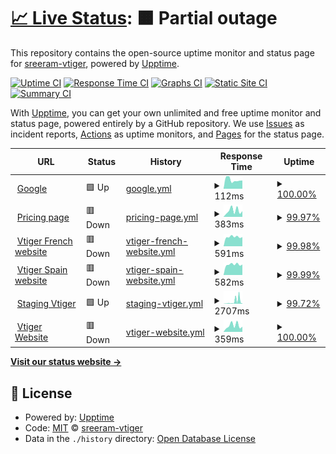 # [📈 Live Status](https://sreeram-vtiger.github.io/upptime-test): <!--live status--> **🟧 Partial outage**

This repository contains the open-source uptime monitor and status page for [sreeram-vtiger](https://sreeram-vtiger.github.io/upptime-test), powered by [Upptime](https://github.com/upptime/upptime).

[![Uptime CI](https://github.com/sreeram-vtiger/upptime-test/workflows/Uptime%20CI/badge.svg)](https://github.com/sreeram-vtiger/upptime-test/actions?query=workflow%3A%22Uptime+CI%22)
[![Response Time CI](https://github.com/sreeram-vtiger/upptime-test/workflows/Response%20Time%20CI/badge.svg)](https://github.com/sreeram-vtiger/upptime-test/actions?query=workflow%3A%22Response+Time+CI%22)
[![Graphs CI](https://github.com/sreeram-vtiger/upptime-test/workflows/Graphs%20CI/badge.svg)](https://github.com/sreeram-vtiger/upptime-test/actions?query=workflow%3A%22Graphs+CI%22)
[![Static Site CI](https://github.com/sreeram-vtiger/upptime-test/workflows/Static%20Site%20CI/badge.svg)](https://github.com/sreeram-vtiger/upptime-test/actions?query=workflow%3A%22Static+Site+CI%22)
[![Summary CI](https://github.com/sreeram-vtiger/upptime-test/workflows/Summary%20CI/badge.svg)](https://github.com/sreeram-vtiger/upptime-test/actions?query=workflow%3A%22Summary+CI%22)

With [Upptime](https://upptime.js.org), you can get your own unlimited and free uptime monitor and status page, powered entirely by a GitHub repository. We use [Issues](https://github.com/sreeram-vtiger/upptime-test/issues) as incident reports, [Actions](https://github.com/sreeram-vtiger/upptime-test/actions) as uptime monitors, and [Pages](https://sreeram-vtiger.github.io/upptime-test) for the status page.

<!--start: status pages-->
<!-- This summary is generated by Upptime (https://github.com/upptime/upptime) -->
<!-- Do not edit this manually, your changes will be overwritten -->
<!-- prettier-ignore -->
| URL | Status | History | Response Time | Uptime |
| --- | ------ | ------- | ------------- | ------ |
| <img alt="" src="https://icons.duckduckgo.com/ip3/www.google.com.ico" height="13"> [Google](https://www.google.com) | 🟩 Up | [google.yml](https://github.com/sreeram-vtiger/upptime-test/commits/HEAD/history/google.yml) | <details><summary><img alt="Response time graph" src="./graphs/google/response-time-week.png" height="20"> 112ms</summary><br><a href="https://sreeram-vtiger.github.io/upptime-test/history/google"><img alt="Response time 112" src="https://img.shields.io/endpoint?url=https%3A%2F%2Fraw.githubusercontent.com%2Fsreeram-vtiger%2Fupptime-test%2FHEAD%2Fapi%2Fgoogle%2Fresponse-time.json"></a><br><a href="https://sreeram-vtiger.github.io/upptime-test/history/google"><img alt="24-hour response time 103" src="https://img.shields.io/endpoint?url=https%3A%2F%2Fraw.githubusercontent.com%2Fsreeram-vtiger%2Fupptime-test%2FHEAD%2Fapi%2Fgoogle%2Fresponse-time-day.json"></a><br><a href="https://sreeram-vtiger.github.io/upptime-test/history/google"><img alt="7-day response time 112" src="https://img.shields.io/endpoint?url=https%3A%2F%2Fraw.githubusercontent.com%2Fsreeram-vtiger%2Fupptime-test%2FHEAD%2Fapi%2Fgoogle%2Fresponse-time-week.json"></a><br><a href="https://sreeram-vtiger.github.io/upptime-test/history/google"><img alt="30-day response time 127" src="https://img.shields.io/endpoint?url=https%3A%2F%2Fraw.githubusercontent.com%2Fsreeram-vtiger%2Fupptime-test%2FHEAD%2Fapi%2Fgoogle%2Fresponse-time-month.json"></a><br><a href="https://sreeram-vtiger.github.io/upptime-test/history/google"><img alt="1-year response time 112" src="https://img.shields.io/endpoint?url=https%3A%2F%2Fraw.githubusercontent.com%2Fsreeram-vtiger%2Fupptime-test%2FHEAD%2Fapi%2Fgoogle%2Fresponse-time-year.json"></a></details> | <details><summary><a href="https://sreeram-vtiger.github.io/upptime-test/history/google">100.00%</a></summary><a href="https://sreeram-vtiger.github.io/upptime-test/history/google"><img alt="All-time uptime 100.00%" src="https://img.shields.io/endpoint?url=https%3A%2F%2Fraw.githubusercontent.com%2Fsreeram-vtiger%2Fupptime-test%2FHEAD%2Fapi%2Fgoogle%2Fuptime.json"></a><br><a href="https://sreeram-vtiger.github.io/upptime-test/history/google"><img alt="24-hour uptime 100.00%" src="https://img.shields.io/endpoint?url=https%3A%2F%2Fraw.githubusercontent.com%2Fsreeram-vtiger%2Fupptime-test%2FHEAD%2Fapi%2Fgoogle%2Fuptime-day.json"></a><br><a href="https://sreeram-vtiger.github.io/upptime-test/history/google"><img alt="7-day uptime 100.00%" src="https://img.shields.io/endpoint?url=https%3A%2F%2Fraw.githubusercontent.com%2Fsreeram-vtiger%2Fupptime-test%2FHEAD%2Fapi%2Fgoogle%2Fuptime-week.json"></a><br><a href="https://sreeram-vtiger.github.io/upptime-test/history/google"><img alt="30-day uptime 100.00%" src="https://img.shields.io/endpoint?url=https%3A%2F%2Fraw.githubusercontent.com%2Fsreeram-vtiger%2Fupptime-test%2FHEAD%2Fapi%2Fgoogle%2Fuptime-month.json"></a><br><a href="https://sreeram-vtiger.github.io/upptime-test/history/google"><img alt="1-year uptime 99.99%" src="https://img.shields.io/endpoint?url=https%3A%2F%2Fraw.githubusercontent.com%2Fsreeram-vtiger%2Fupptime-test%2FHEAD%2Fapi%2Fgoogle%2Fuptime-year.json"></a></details>
| <img alt="" src="https://icons.duckduckgo.com/ip3/www.vtiger.com.ico" height="13"> [Pricing page](https://www.vtiger.com/pricing) | 🟥 Down | [pricing-page.yml](https://github.com/sreeram-vtiger/upptime-test/commits/HEAD/history/pricing-page.yml) | <details><summary><img alt="Response time graph" src="./graphs/pricing-page/response-time-week.png" height="20"> 383ms</summary><br><a href="https://sreeram-vtiger.github.io/upptime-test/history/pricing-page"><img alt="Response time 415" src="https://img.shields.io/endpoint?url=https%3A%2F%2Fraw.githubusercontent.com%2Fsreeram-vtiger%2Fupptime-test%2FHEAD%2Fapi%2Fpricing-page%2Fresponse-time.json"></a><br><a href="https://sreeram-vtiger.github.io/upptime-test/history/pricing-page"><img alt="24-hour response time 353" src="https://img.shields.io/endpoint?url=https%3A%2F%2Fraw.githubusercontent.com%2Fsreeram-vtiger%2Fupptime-test%2FHEAD%2Fapi%2Fpricing-page%2Fresponse-time-day.json"></a><br><a href="https://sreeram-vtiger.github.io/upptime-test/history/pricing-page"><img alt="7-day response time 383" src="https://img.shields.io/endpoint?url=https%3A%2F%2Fraw.githubusercontent.com%2Fsreeram-vtiger%2Fupptime-test%2FHEAD%2Fapi%2Fpricing-page%2Fresponse-time-week.json"></a><br><a href="https://sreeram-vtiger.github.io/upptime-test/history/pricing-page"><img alt="30-day response time 377" src="https://img.shields.io/endpoint?url=https%3A%2F%2Fraw.githubusercontent.com%2Fsreeram-vtiger%2Fupptime-test%2FHEAD%2Fapi%2Fpricing-page%2Fresponse-time-month.json"></a><br><a href="https://sreeram-vtiger.github.io/upptime-test/history/pricing-page"><img alt="1-year response time 415" src="https://img.shields.io/endpoint?url=https%3A%2F%2Fraw.githubusercontent.com%2Fsreeram-vtiger%2Fupptime-test%2FHEAD%2Fapi%2Fpricing-page%2Fresponse-time-year.json"></a></details> | <details><summary><a href="https://sreeram-vtiger.github.io/upptime-test/history/pricing-page">99.97%</a></summary><a href="https://sreeram-vtiger.github.io/upptime-test/history/pricing-page"><img alt="All-time uptime 99.99%" src="https://img.shields.io/endpoint?url=https%3A%2F%2Fraw.githubusercontent.com%2Fsreeram-vtiger%2Fupptime-test%2FHEAD%2Fapi%2Fpricing-page%2Fuptime.json"></a><br><a href="https://sreeram-vtiger.github.io/upptime-test/history/pricing-page"><img alt="24-hour uptime 99.78%" src="https://img.shields.io/endpoint?url=https%3A%2F%2Fraw.githubusercontent.com%2Fsreeram-vtiger%2Fupptime-test%2FHEAD%2Fapi%2Fpricing-page%2Fuptime-day.json"></a><br><a href="https://sreeram-vtiger.github.io/upptime-test/history/pricing-page"><img alt="7-day uptime 99.97%" src="https://img.shields.io/endpoint?url=https%3A%2F%2Fraw.githubusercontent.com%2Fsreeram-vtiger%2Fupptime-test%2FHEAD%2Fapi%2Fpricing-page%2Fuptime-week.json"></a><br><a href="https://sreeram-vtiger.github.io/upptime-test/history/pricing-page"><img alt="30-day uptime 99.99%" src="https://img.shields.io/endpoint?url=https%3A%2F%2Fraw.githubusercontent.com%2Fsreeram-vtiger%2Fupptime-test%2FHEAD%2Fapi%2Fpricing-page%2Fuptime-month.json"></a><br><a href="https://sreeram-vtiger.github.io/upptime-test/history/pricing-page"><img alt="1-year uptime 99.99%" src="https://img.shields.io/endpoint?url=https%3A%2F%2Fraw.githubusercontent.com%2Fsreeram-vtiger%2Fupptime-test%2FHEAD%2Fapi%2Fpricing-page%2Fuptime-year.json"></a></details>
| <img alt="" src="https://icons.duckduckgo.com/ip3/www.vtiger.com.ico" height="13"> [Vtiger French website](https://www.vtiger.com/fr/) | 🟥 Down | [vtiger-french-website.yml](https://github.com/sreeram-vtiger/upptime-test/commits/HEAD/history/vtiger-french-website.yml) | <details><summary><img alt="Response time graph" src="./graphs/vtiger-french-website/response-time-week.png" height="20"> 591ms</summary><br><a href="https://sreeram-vtiger.github.io/upptime-test/history/vtiger-french-website"><img alt="Response time 668" src="https://img.shields.io/endpoint?url=https%3A%2F%2Fraw.githubusercontent.com%2Fsreeram-vtiger%2Fupptime-test%2FHEAD%2Fapi%2Fvtiger-french-website%2Fresponse-time.json"></a><br><a href="https://sreeram-vtiger.github.io/upptime-test/history/vtiger-french-website"><img alt="24-hour response time 579" src="https://img.shields.io/endpoint?url=https%3A%2F%2Fraw.githubusercontent.com%2Fsreeram-vtiger%2Fupptime-test%2FHEAD%2Fapi%2Fvtiger-french-website%2Fresponse-time-day.json"></a><br><a href="https://sreeram-vtiger.github.io/upptime-test/history/vtiger-french-website"><img alt="7-day response time 591" src="https://img.shields.io/endpoint?url=https%3A%2F%2Fraw.githubusercontent.com%2Fsreeram-vtiger%2Fupptime-test%2FHEAD%2Fapi%2Fvtiger-french-website%2Fresponse-time-week.json"></a><br><a href="https://sreeram-vtiger.github.io/upptime-test/history/vtiger-french-website"><img alt="30-day response time 583" src="https://img.shields.io/endpoint?url=https%3A%2F%2Fraw.githubusercontent.com%2Fsreeram-vtiger%2Fupptime-test%2FHEAD%2Fapi%2Fvtiger-french-website%2Fresponse-time-month.json"></a><br><a href="https://sreeram-vtiger.github.io/upptime-test/history/vtiger-french-website"><img alt="1-year response time 668" src="https://img.shields.io/endpoint?url=https%3A%2F%2Fraw.githubusercontent.com%2Fsreeram-vtiger%2Fupptime-test%2FHEAD%2Fapi%2Fvtiger-french-website%2Fresponse-time-year.json"></a></details> | <details><summary><a href="https://sreeram-vtiger.github.io/upptime-test/history/vtiger-french-website">99.98%</a></summary><a href="https://sreeram-vtiger.github.io/upptime-test/history/vtiger-french-website"><img alt="All-time uptime 99.60%" src="https://img.shields.io/endpoint?url=https%3A%2F%2Fraw.githubusercontent.com%2Fsreeram-vtiger%2Fupptime-test%2FHEAD%2Fapi%2Fvtiger-french-website%2Fuptime.json"></a><br><a href="https://sreeram-vtiger.github.io/upptime-test/history/vtiger-french-website"><img alt="24-hour uptime 99.85%" src="https://img.shields.io/endpoint?url=https%3A%2F%2Fraw.githubusercontent.com%2Fsreeram-vtiger%2Fupptime-test%2FHEAD%2Fapi%2Fvtiger-french-website%2Fuptime-day.json"></a><br><a href="https://sreeram-vtiger.github.io/upptime-test/history/vtiger-french-website"><img alt="7-day uptime 99.98%" src="https://img.shields.io/endpoint?url=https%3A%2F%2Fraw.githubusercontent.com%2Fsreeram-vtiger%2Fupptime-test%2FHEAD%2Fapi%2Fvtiger-french-website%2Fuptime-week.json"></a><br><a href="https://sreeram-vtiger.github.io/upptime-test/history/vtiger-french-website"><img alt="30-day uptime 100.00%" src="https://img.shields.io/endpoint?url=https%3A%2F%2Fraw.githubusercontent.com%2Fsreeram-vtiger%2Fupptime-test%2FHEAD%2Fapi%2Fvtiger-french-website%2Fuptime-month.json"></a><br><a href="https://sreeram-vtiger.github.io/upptime-test/history/vtiger-french-website"><img alt="1-year uptime 99.60%" src="https://img.shields.io/endpoint?url=https%3A%2F%2Fraw.githubusercontent.com%2Fsreeram-vtiger%2Fupptime-test%2FHEAD%2Fapi%2Fvtiger-french-website%2Fuptime-year.json"></a></details>
| <img alt="" src="https://icons.duckduckgo.com/ip3/www.vtiger.com.ico" height="13"> [Vtiger Spain website](https://www.vtiger.com/es/) | 🟥 Down | [vtiger-spain-website.yml](https://github.com/sreeram-vtiger/upptime-test/commits/HEAD/history/vtiger-spain-website.yml) | <details><summary><img alt="Response time graph" src="./graphs/vtiger-spain-website/response-time-week.png" height="20"> 582ms</summary><br><a href="https://sreeram-vtiger.github.io/upptime-test/history/vtiger-spain-website"><img alt="Response time 641" src="https://img.shields.io/endpoint?url=https%3A%2F%2Fraw.githubusercontent.com%2Fsreeram-vtiger%2Fupptime-test%2FHEAD%2Fapi%2Fvtiger-spain-website%2Fresponse-time.json"></a><br><a href="https://sreeram-vtiger.github.io/upptime-test/history/vtiger-spain-website"><img alt="24-hour response time 577" src="https://img.shields.io/endpoint?url=https%3A%2F%2Fraw.githubusercontent.com%2Fsreeram-vtiger%2Fupptime-test%2FHEAD%2Fapi%2Fvtiger-spain-website%2Fresponse-time-day.json"></a><br><a href="https://sreeram-vtiger.github.io/upptime-test/history/vtiger-spain-website"><img alt="7-day response time 582" src="https://img.shields.io/endpoint?url=https%3A%2F%2Fraw.githubusercontent.com%2Fsreeram-vtiger%2Fupptime-test%2FHEAD%2Fapi%2Fvtiger-spain-website%2Fresponse-time-week.json"></a><br><a href="https://sreeram-vtiger.github.io/upptime-test/history/vtiger-spain-website"><img alt="30-day response time 580" src="https://img.shields.io/endpoint?url=https%3A%2F%2Fraw.githubusercontent.com%2Fsreeram-vtiger%2Fupptime-test%2FHEAD%2Fapi%2Fvtiger-spain-website%2Fresponse-time-month.json"></a><br><a href="https://sreeram-vtiger.github.io/upptime-test/history/vtiger-spain-website"><img alt="1-year response time 641" src="https://img.shields.io/endpoint?url=https%3A%2F%2Fraw.githubusercontent.com%2Fsreeram-vtiger%2Fupptime-test%2FHEAD%2Fapi%2Fvtiger-spain-website%2Fresponse-time-year.json"></a></details> | <details><summary><a href="https://sreeram-vtiger.github.io/upptime-test/history/vtiger-spain-website">99.99%</a></summary><a href="https://sreeram-vtiger.github.io/upptime-test/history/vtiger-spain-website"><img alt="All-time uptime 99.69%" src="https://img.shields.io/endpoint?url=https%3A%2F%2Fraw.githubusercontent.com%2Fsreeram-vtiger%2Fupptime-test%2FHEAD%2Fapi%2Fvtiger-spain-website%2Fuptime.json"></a><br><a href="https://sreeram-vtiger.github.io/upptime-test/history/vtiger-spain-website"><img alt="24-hour uptime 99.96%" src="https://img.shields.io/endpoint?url=https%3A%2F%2Fraw.githubusercontent.com%2Fsreeram-vtiger%2Fupptime-test%2FHEAD%2Fapi%2Fvtiger-spain-website%2Fuptime-day.json"></a><br><a href="https://sreeram-vtiger.github.io/upptime-test/history/vtiger-spain-website"><img alt="7-day uptime 99.99%" src="https://img.shields.io/endpoint?url=https%3A%2F%2Fraw.githubusercontent.com%2Fsreeram-vtiger%2Fupptime-test%2FHEAD%2Fapi%2Fvtiger-spain-website%2Fuptime-week.json"></a><br><a href="https://sreeram-vtiger.github.io/upptime-test/history/vtiger-spain-website"><img alt="30-day uptime 100.00%" src="https://img.shields.io/endpoint?url=https%3A%2F%2Fraw.githubusercontent.com%2Fsreeram-vtiger%2Fupptime-test%2FHEAD%2Fapi%2Fvtiger-spain-website%2Fuptime-month.json"></a><br><a href="https://sreeram-vtiger.github.io/upptime-test/history/vtiger-spain-website"><img alt="1-year uptime 99.69%" src="https://img.shields.io/endpoint?url=https%3A%2F%2Fraw.githubusercontent.com%2Fsreeram-vtiger%2Fupptime-test%2FHEAD%2Fapi%2Fvtiger-spain-website%2Fuptime-year.json"></a></details>
| <img alt="" src="https://icons.duckduckgo.com/ip3/two.vtiger.com.ico" height="13"> [Staging Vtiger](https://two.vtiger.com/) | 🟩 Up | [staging-vtiger.yml](https://github.com/sreeram-vtiger/upptime-test/commits/HEAD/history/staging-vtiger.yml) | <details><summary><img alt="Response time graph" src="./graphs/staging-vtiger/response-time-week.png" height="20"> 2707ms</summary><br><a href="https://sreeram-vtiger.github.io/upptime-test/history/staging-vtiger"><img alt="Response time 1479" src="https://img.shields.io/endpoint?url=https%3A%2F%2Fraw.githubusercontent.com%2Fsreeram-vtiger%2Fupptime-test%2FHEAD%2Fapi%2Fstaging-vtiger%2Fresponse-time.json"></a><br><a href="https://sreeram-vtiger.github.io/upptime-test/history/staging-vtiger"><img alt="24-hour response time 5457" src="https://img.shields.io/endpoint?url=https%3A%2F%2Fraw.githubusercontent.com%2Fsreeram-vtiger%2Fupptime-test%2FHEAD%2Fapi%2Fstaging-vtiger%2Fresponse-time-day.json"></a><br><a href="https://sreeram-vtiger.github.io/upptime-test/history/staging-vtiger"><img alt="7-day response time 2707" src="https://img.shields.io/endpoint?url=https%3A%2F%2Fraw.githubusercontent.com%2Fsreeram-vtiger%2Fupptime-test%2FHEAD%2Fapi%2Fstaging-vtiger%2Fresponse-time-week.json"></a><br><a href="https://sreeram-vtiger.github.io/upptime-test/history/staging-vtiger"><img alt="30-day response time 1357" src="https://img.shields.io/endpoint?url=https%3A%2F%2Fraw.githubusercontent.com%2Fsreeram-vtiger%2Fupptime-test%2FHEAD%2Fapi%2Fstaging-vtiger%2Fresponse-time-month.json"></a><br><a href="https://sreeram-vtiger.github.io/upptime-test/history/staging-vtiger"><img alt="1-year response time 1479" src="https://img.shields.io/endpoint?url=https%3A%2F%2Fraw.githubusercontent.com%2Fsreeram-vtiger%2Fupptime-test%2FHEAD%2Fapi%2Fstaging-vtiger%2Fresponse-time-year.json"></a></details> | <details><summary><a href="https://sreeram-vtiger.github.io/upptime-test/history/staging-vtiger">99.72%</a></summary><a href="https://sreeram-vtiger.github.io/upptime-test/history/staging-vtiger"><img alt="All-time uptime 95.06%" src="https://img.shields.io/endpoint?url=https%3A%2F%2Fraw.githubusercontent.com%2Fsreeram-vtiger%2Fupptime-test%2FHEAD%2Fapi%2Fstaging-vtiger%2Fuptime.json"></a><br><a href="https://sreeram-vtiger.github.io/upptime-test/history/staging-vtiger"><img alt="24-hour uptime 98.01%" src="https://img.shields.io/endpoint?url=https%3A%2F%2Fraw.githubusercontent.com%2Fsreeram-vtiger%2Fupptime-test%2FHEAD%2Fapi%2Fstaging-vtiger%2Fuptime-day.json"></a><br><a href="https://sreeram-vtiger.github.io/upptime-test/history/staging-vtiger"><img alt="7-day uptime 99.72%" src="https://img.shields.io/endpoint?url=https%3A%2F%2Fraw.githubusercontent.com%2Fsreeram-vtiger%2Fupptime-test%2FHEAD%2Fapi%2Fstaging-vtiger%2Fuptime-week.json"></a><br><a href="https://sreeram-vtiger.github.io/upptime-test/history/staging-vtiger"><img alt="30-day uptime 97.97%" src="https://img.shields.io/endpoint?url=https%3A%2F%2Fraw.githubusercontent.com%2Fsreeram-vtiger%2Fupptime-test%2FHEAD%2Fapi%2Fstaging-vtiger%2Fuptime-month.json"></a><br><a href="https://sreeram-vtiger.github.io/upptime-test/history/staging-vtiger"><img alt="1-year uptime 95.06%" src="https://img.shields.io/endpoint?url=https%3A%2F%2Fraw.githubusercontent.com%2Fsreeram-vtiger%2Fupptime-test%2FHEAD%2Fapi%2Fstaging-vtiger%2Fuptime-year.json"></a></details>
| <img alt="" src="https://icons.duckduckgo.com/ip3/www.vtiger.com.ico" height="13"> [Vtiger Website](https://www.vtiger.com/) | 🟥 Down | [vtiger-website.yml](https://github.com/sreeram-vtiger/upptime-test/commits/HEAD/history/vtiger-website.yml) | <details><summary><img alt="Response time graph" src="./graphs/vtiger-website/response-time-week.png" height="20"> 359ms</summary><br><a href="https://sreeram-vtiger.github.io/upptime-test/history/vtiger-website"><img alt="Response time 146" src="https://img.shields.io/endpoint?url=https%3A%2F%2Fraw.githubusercontent.com%2Fsreeram-vtiger%2Fupptime-test%2FHEAD%2Fapi%2Fvtiger-website%2Fresponse-time.json"></a><br><a href="https://sreeram-vtiger.github.io/upptime-test/history/vtiger-website"><img alt="24-hour response time 1060" src="https://img.shields.io/endpoint?url=https%3A%2F%2Fraw.githubusercontent.com%2Fsreeram-vtiger%2Fupptime-test%2FHEAD%2Fapi%2Fvtiger-website%2Fresponse-time-day.json"></a><br><a href="https://sreeram-vtiger.github.io/upptime-test/history/vtiger-website"><img alt="7-day response time 359" src="https://img.shields.io/endpoint?url=https%3A%2F%2Fraw.githubusercontent.com%2Fsreeram-vtiger%2Fupptime-test%2FHEAD%2Fapi%2Fvtiger-website%2Fresponse-time-week.json"></a><br><a href="https://sreeram-vtiger.github.io/upptime-test/history/vtiger-website"><img alt="30-day response time 186" src="https://img.shields.io/endpoint?url=https%3A%2F%2Fraw.githubusercontent.com%2Fsreeram-vtiger%2Fupptime-test%2FHEAD%2Fapi%2Fvtiger-website%2Fresponse-time-month.json"></a><br><a href="https://sreeram-vtiger.github.io/upptime-test/history/vtiger-website"><img alt="1-year response time 146" src="https://img.shields.io/endpoint?url=https%3A%2F%2Fraw.githubusercontent.com%2Fsreeram-vtiger%2Fupptime-test%2FHEAD%2Fapi%2Fvtiger-website%2Fresponse-time-year.json"></a></details> | <details><summary><a href="https://sreeram-vtiger.github.io/upptime-test/history/vtiger-website">100.00%</a></summary><a href="https://sreeram-vtiger.github.io/upptime-test/history/vtiger-website"><img alt="All-time uptime 97.51%" src="https://img.shields.io/endpoint?url=https%3A%2F%2Fraw.githubusercontent.com%2Fsreeram-vtiger%2Fupptime-test%2FHEAD%2Fapi%2Fvtiger-website%2Fuptime.json"></a><br><a href="https://sreeram-vtiger.github.io/upptime-test/history/vtiger-website"><img alt="24-hour uptime 99.99%" src="https://img.shields.io/endpoint?url=https%3A%2F%2Fraw.githubusercontent.com%2Fsreeram-vtiger%2Fupptime-test%2FHEAD%2Fapi%2Fvtiger-website%2Fuptime-day.json"></a><br><a href="https://sreeram-vtiger.github.io/upptime-test/history/vtiger-website"><img alt="7-day uptime 100.00%" src="https://img.shields.io/endpoint?url=https%3A%2F%2Fraw.githubusercontent.com%2Fsreeram-vtiger%2Fupptime-test%2FHEAD%2Fapi%2Fvtiger-website%2Fuptime-week.json"></a><br><a href="https://sreeram-vtiger.github.io/upptime-test/history/vtiger-website"><img alt="30-day uptime 100.00%" src="https://img.shields.io/endpoint?url=https%3A%2F%2Fraw.githubusercontent.com%2Fsreeram-vtiger%2Fupptime-test%2FHEAD%2Fapi%2Fvtiger-website%2Fuptime-month.json"></a><br><a href="https://sreeram-vtiger.github.io/upptime-test/history/vtiger-website"><img alt="1-year uptime 97.51%" src="https://img.shields.io/endpoint?url=https%3A%2F%2Fraw.githubusercontent.com%2Fsreeram-vtiger%2Fupptime-test%2FHEAD%2Fapi%2Fvtiger-website%2Fuptime-year.json"></a></details>

<!--end: status pages-->

[**Visit our status website →**](https://sreeram-vtiger.github.io/upptime-test)

## 📄 License

- Powered by: [Upptime](https://github.com/upptime/upptime)
- Code: [MIT](./LICENSE) © [sreeram-vtiger](https://sreeram-vtiger.github.io/upptime-test)
- Data in the `./history` directory: [Open Database License](https://opendatacommons.org/licenses/odbl/1-0/)
